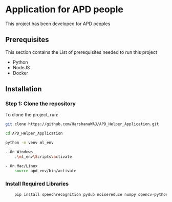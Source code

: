 # Application for APD people
This project has been developed for APD peoples 

## Prerequisites
This section contains the List of prerequisites needed to run this project
 - Python
 - NodeJS
 - Docker

## Installation
### Step 1: Clone the repository
To clone the project, run:

```bash
git clone https://github.com/HarshanaWAJ/APD_Helper_Application.git

cd APD_Helper_Application

python -m venv ml_env

- On Windows
    .\ml_env\Scripts\activate

- On Mac/Linux
    source apd_env/bin/activate

```
### Install Required Libraries
```bash
    pip install speechrecognition pydub noisereduce numpy opencv-python mediapipe tensorflow streamlit flask
```